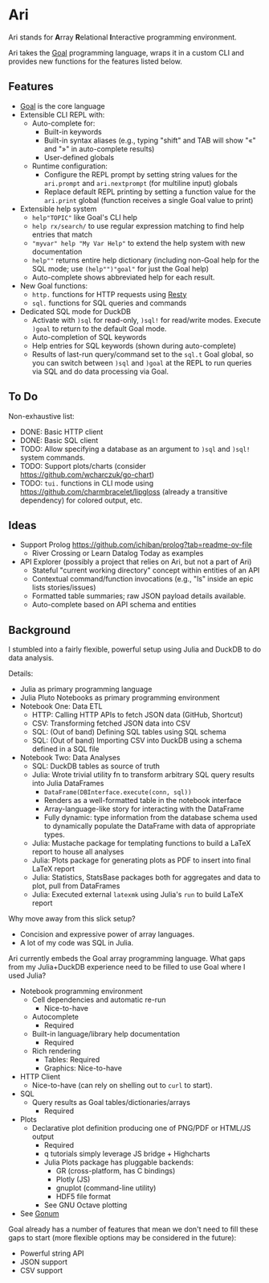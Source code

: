 # Ari

Ari stands for **A**rray **R**elational **I**nteractive programming environment.

Ari takes the [Goal] programming language, wraps it in a custom CLI and provides new functions for the features listed below.

## Features

- [Goal] is the core language
- Extensible CLI REPL with:
  - Auto-complete for:
    - Built-in keywords
    - Built-in syntax aliases (e.g., typing "shift" and TAB will show "«" and "»" in auto-complete results)
    - User-defined globals
  - Runtime configuration:
    - Configure the REPL prompt by setting string values for the `ari.prompt` and `ari.nextprompt` (for multiline input) globals
    - Replace default REPL printing by setting a function value for the `ari.print` global (function receives a single Goal value to print)
- Extensible help system
  - `help"TOPIC"` like Goal's CLI help
  - `help rx/search/` to use regular expression matching to find help entries that match
  - `"myvar" help "My Var Help"` to extend the help system with new documentation
  - `help""` returns entire help dictionary (including non-Goal help for the SQL mode; use `(help"")"goal"` for just the Goal help)
  - Auto-complete shows abbreviated help for each result.
- New Goal functions:
  - `http.` functions for HTTP requests using [Resty]
  - `sql.` functions for SQL queries and commands
- Dedicated SQL mode for DuckDB
  - Activate with `)sql` for read-only, `)sql!` for read/write modes. Execute `)goal` to return to the default Goal mode.
  - Auto-completion of SQL keywords
  - Help entries for SQL keywords (shown during auto-complete)
  - Results of last-run query/command set to the `sql.t` Goal global, so you can switch between `)sql` and `)goal` at the REPL to run queries via SQL and do data processing via Goal.

## To Do

Non-exhaustive list:

- DONE: Basic HTTP client
- DONE: Basic SQL client
- TODO: Allow specifying a database as an argument to `)sql` and `)sql!` system commands.
- TODO: Support plots/charts (consider https://github.com/wcharczuk/go-chart)
- TODO: `tui.` functions in CLI mode using https://github.com/charmbracelet/lipgloss (already a transitive dependency) for colored output, etc.

## Ideas

- Support Prolog https://github.com/ichiban/prolog?tab=readme-ov-file
  - River Crossing or Learn Datalog Today as examples
- API Explorer (possibly a project that relies on Ari, but not a part of Ari)
  - Stateful "current working directory" concept within entities of an API
  - Contextual command/function invocations (e.g., "ls" inside an epic lists stories/issues)
  - Formatted table summaries; raw JSON payload details available.
  - Auto-complete based on API schema and entities

## Background

I stumbled into a fairly flexible, powerful setup using Julia and DuckDB to do data analysis.

Details:

- Julia as primary programming language
- Julia Pluto Notebooks as primary programming environment
- Notebook One: Data ETL
  - HTTP: Calling HTTP APIs to fetch JSON data (GitHub, Shortcut)
  - CSV: Transforming fetched JSON data into CSV
  - SQL: (Out of band) Defining SQL tables using SQL schema
  - SQL: (Out of band) Importing CSV into DuckDB using a schema defined in a SQL file
- Notebook Two: Data Analyses
  - SQL: DuckDB tables as source of truth
  - Julia: Wrote trivial utility fn to transform arbitrary SQL query results into Julia DataFrames
    - `DataFrame(DBInterface.execute(conn, sql))`
    - Renders as a well-formatted table in the notebook interface
    - Array-language-like story for interacting with the DataFrame
    - Fully dynamic: type information from the database schema used to dynamically populate the DataFrame with data of appropriate types.
  - Julia: Mustache package for templating functions to build a LaTeX report to house all analyses
  - Julia: Plots package for generating plots as PDF to insert into final LaTeX report
  - Julia: Statistics, StatsBase packages both for aggregates and data to plot, pull from DataFrames
  - Julia: Executed external `latexmk` using Julia's `run` to build LaTeX report

Why move away from this slick setup?

- Concision and expressive power of array languages.
- A lot of my code was SQL in Julia.

Ari currently embeds the Goal array programming language. What gaps from my Julia+DuckDB experience need to be filled to use Goal where I used Julia?

- Notebook programming environment
  - Cell dependencies and automatic re-run
    - Nice-to-have
  - Autocomplete
    - Required
  - Built-in language/library help documentation
    - Required
  - Rich rendering
    - Tables: Required
    - Graphics: Nice-to-have
- HTTP Client
  - Nice-to-have (can rely on shelling out to `curl` to start).
- SQL
  - Query results as Goal tables/dictionaries/arrays
    - Required
- Plots
  - Declarative plot definition producing one of PNG/PDF or HTML/JS output
    - Required
    - q tutorials simply leverage JS bridge + Highcharts
    - Julia Plots package has pluggable backends:
      - GR (cross-platform, has C bindings)
      - Plotly (JS)
      - gnuplot (command-line utility)
      - HDF5 file format
    - See GNU Octave plotting
- See [Gonum](https://github.com/gonum)

Goal already has a number of features that mean we don't need to fill these gaps to start (more flexible options may be considered in the future):

- Powerful string API
- JSON support
- CSV support

<!-- Links -->

[Goal]: https://codeberg.org/anaseto/goal
[Resty]: https://github.com/go-resty/resty
